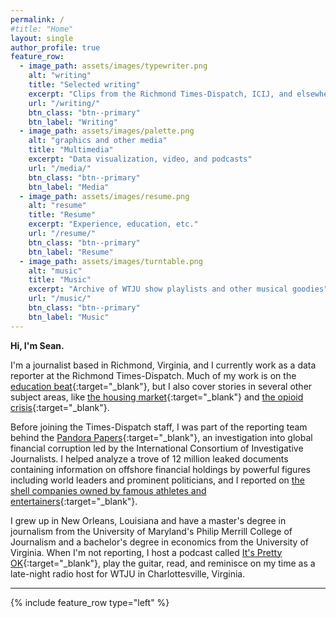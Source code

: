 ```yaml
---
permalink: /
#title: "Home"
layout: single
author_profile: true
feature_row:
  - image_path: assets/images/typewriter.png
    alt: "writing"
    title: "Selected writing"
    excerpt: "Clips from the Richmond Times-Dispatch, ICIJ, and elsewhere"
    url: "/writing/"
    btn_class: "btn--primary"
    btn_label: "Writing"
  - image_path: assets/images/palette.png
    alt: "graphics and other media"
    title: "Multimedia"
    excerpt: "Data visualization, video, and podcasts"
    url: "/media/"
    btn_class: "btn--primary"
    btn_label: "Media"
  - image_path: assets/images/resume.png
    alt: "resume"
    title: "Resume"
    excerpt: "Experience, education, etc."
    url: "/resume/"
    btn_class: "btn--primary"
    btn_label: "Resume"
  - image_path: assets/images/turntable.png
    alt: "music"
    title: "Music"
    excerpt: "Archive of WTJU show playlists and other musical goodies"
    url: "/music/"
    btn_class: "btn--primary"
    btn_label: "Music"
---
```


**Hi, I'm Sean.**

I'm a journalist based in Richmond, Virginia, and I currently work as a data reporter at the Richmond Times-Dispatch. Much of my work is on the [education beat](https://richmond.com/news/local/education/23-va-school-districts-have-taken-books-off-shelves-in-past-two-years/article_7ce0f31d-dbab-55f0-9576-cb4ae93e14eb.html){:target="_blank"}, but I also cover stories in several other subject areas, like [the housing market](https://richmond.com/news/local/first-time-homebuyers-feel-squeezed-out-as-richmond-housing-market-stays-hot/article_934f3665-dec5-5c10-af92-c870dd5c2a7a.html){:target="_blank"} and [the opioid crisis](https://richmond.com/news/local/richmond-is-virginias-overdose-capital-nine-of-10-fatal-overdoses-in-the-city-involve-fentanyl/article_a3dce63b-63fc-5fe1-ba57-9796e68fe004.html){:target="_blank"}.

Before joining the Times-Dispatch staff, I was part of the reporting team behind the [Pandora Papers](https://www.icij.org/investigations/pandora-papers/){:target="_blank"}, an investigation into global financial corruption led by the International Consortium of Investigative Journalists. I helped analyze a trove of 12 million leaked documents containing information on offshore financial holdings by powerful figures including world leaders and prominent politicians, and I reported on [the shell companies owned by famous athletes and entertainers](https://www.icij.org/investigations/pandora-papers/shakira-sachin-julio-celebrities-use-offshore/){:target="_blank"}.

I grew up in New Orleans, Louisiana and have a master's degree in journalism from the University of Maryland's Philip Merrill College of Journalism and a bachelor's degree in economics from the University of Virginia. When I'm not reporting, I host a podcast called [It's Pretty OK](https://prettyokpod.com){:target="_blank"}, play the guitar, read, and reminisce on my time as a late-night radio host for WTJU in Charlottesville, Virginia.

***

{% include feature_row type="left" %}